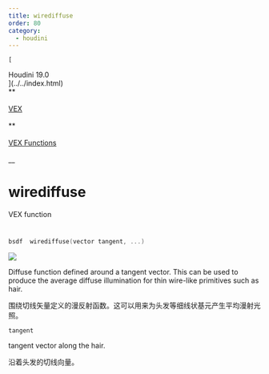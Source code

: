 ```yaml
---
title: wirediffuse
order: 80
category:
  - houdini
---
```

    
    [  
Houdini 19.0  
](../../index.html)  
**  
[  
VEX  
](../index.html)  
**  
[  
VEX Functions  
](index.html)  
\_\_

# wirediffuse

VEX function

#

```c
bsdf  wirediffuse(vector tangent, ...)
```

![](../../images/rendering/wirediffuse.png)

Diffuse function defined around a tangent vector. This can be used to produce
the average diffuse illumination for thin wire-like primitives such as hair.

围绕切线矢量定义的漫反射函数。这可以用来为头发等细线状基元产生平均漫射光照。

`tangent`

tangent vector along the hair.

沿着头发的切线向量。
